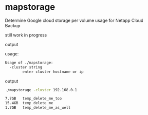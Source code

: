 # mapstorage

Determine Google cloud storage per volume usage for Netapp Cloud Backup

still work in progress

output

usage:
```bash
Usage of ./mapstorage:
  -cluster string
        enter cluster hostname or ip
```

output
```bash
./mapstorage -cluster 192.168.0.1

7.7GB	temp_delete_me_too
15.4GB	temp_delete_me
1.7GB	temp_delete_me_as_well
```